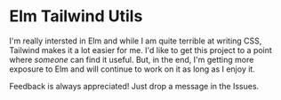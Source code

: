 # Elm Tailwind Utils

I'm really intersted in Elm and while I am quite terrible at writing CSS, Tailwind makes it a lot easier for me.
I'd like to get this project to a point where _someone_ can find it useful. But, in the end, I'm getting more exposure to Elm
and will continue to work on it as long as I enjoy it.

Feedback is always appreciated! Just drop a message in the Issues.
